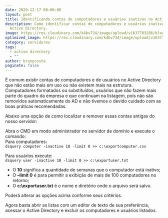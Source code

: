 ```yaml
---
date: 2020-12-17 00:00:00
layout: post
title: Identificando contas de computadores e usuários inativas no Active Directory
description: Como identificar contas de computadores e usuários inativas no
  Active Directory.
image: https://res.cloudinary.com/k4bv734/image/upload/v1637783286/blog/active-directory_ugsuli.jpg
optimized_image: https://res.cloudinary.com/k4bv734/image/upload/v1637783286/blog/active-directory_optimized_ckazmr.jpg
category: servidores
tags:
  - active directory
  - ""
author: brunocosta
paginate: false
---
```

É comum existir contas de computadores e de usuários no Active Directory que não estão mais em uso ou não existem mais na estrutura. Computadores formatados ou substituídos, usuários que não fazem mais parte do quadro da empresa e que continuam na listagem, pois não são removidos automaticamente do AD e não tivemos o devido cuidado com as boas práticas recomendadas. 

Abaixo uma opção de como localizar e remover essas contas antigas do nosso servidor:

Abra o CMD em modo administrador no servidor de domínio e execute o comando:  
Para computadores:  
`dsquery computer -inactive 10 -limit 0 >> c:\exportcomputer.csv` 


Para usuários execute:  
`dsquery user -inactive 10 -limit 0 >> c:\exportuser.txt`  


* O **10** significa a quantidade de semanas que o computador está inativo; 
* O **–limit 0** é para permitir a exibição de mais de 100 computadores no retorno; 
* O **c:\exportuser.txt** é o nome e diretório onde o arquivo será salvo.  

Poderá alterar as opções acima conforme seus critérios. 



Agora basta abrir as listas com um editor de texto de sua preferência, acessar o Active Directory e excluir os computadores e usuários listados.
